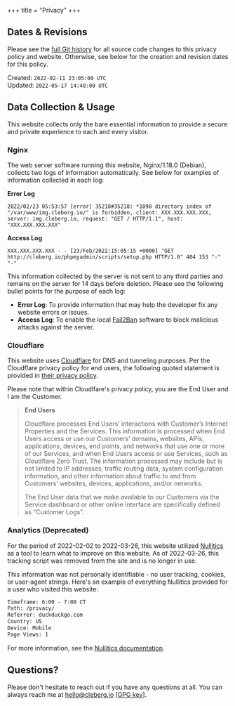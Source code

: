 +++
title = "Privacy"
+++

## Dates & Revisions

Please see the
[full Git history](https://github.com/christian-cleberg/cleberg.io/commits/main)
for all source code changes to this privacy policy and website. Otherwise, see
below for the creation and revision dates for this policy.

Created: `2022-02-11 23:05:00 UTC`  
Updated: `2022-05-17 14:40:00 UTC`

## Data Collection & Usage

This website collects only the bare essential information to provide a secure
and private experience to each and every visitor.

### Nginx

The web server software running this website, Nginx/1.18.0 (Debian), collects
two logs of information automatically. See below for examples of information
collected in each log:

**Error Log**

```config
2022/02/23 05:53:57 [error] 35218#35218: *1090 directory index of "/var/www/img.cleberg.io/" is forbidden, client: XXX.XXX.XXX.XXX, server: img.cleberg.io, request: "GET / HTTP/1.1", host: "XXX.XXX.XXX.XXX"
```

**Access Log**

```config
XXX.XXX.XXX.XXX - - [23/Feb/2022:15:05:15 +0000] "GET http://cleberg.io/phpmyadmin/scripts/setup.php HTTP/1.0" 404 153 "-" "-"
```

This information collected by the server is not sent to any third parties and
remains on the server for 14 days before deletion. Please see the following
bullet points for the purpose of each log:

-   **Error Log**: To provide information that may help the developer fix any
    website errors or issues.
-   **Access Log**: To enable the local [Fail2Ban](https://www.fail2ban.org)
    software to block malicious attacks against the server.

### Cloudflare

This website uses [Cloudflare](https://www.cloudflare.com) for DNS and tunneling
purposes. Per the Cloudflare privacy policy for end users, the following quoted
statement is provided in
[their privacy policy](https://www.cloudflare.com/privacypolicy/).

Please note that within Cloudlfare's privacy policy, you are the End User and I
am the Customer.

> **End Users**
>
> Cloudflare processes End Users’ interactions with Customer’s Internet
> Properties and the Services. This information is processed when End Users
> access or use our Customers’ domains, websites, APIs, applications, devices,
> end points, and networks that use one or more of our Services, and when End
> Users access or use Services, such as Cloudflare Zero Trust. The information
> processed may include but is not limited to IP addresses, traffic routing
> data, system configuration information, and other information about traffic to
> and from Customers’ websites, devices, applications, and/or networks.
>
> The End User data that we make available to our Customers via the Service
> dashboard or other online interface are specifically defined as “Customer
> Logs”.

### Analytics (Deprecated)

For the period of 2022-02-02 to 2022-03-26, this website utilized
[Nullitics](https://nullitics.com) as a tool to learn what to improve on this
website. As of 2022-03-26, this tracking script was removed from the site and is
no longer in use.

This information was not personally identifiable - no user tracking, cookies, or
user-agent strings. Here's an example of everything Nullitics provided for a
user who visited this website:

```txt
Timeframe: 6:00 - 7:00 CT
Path: /privacy/
Referrer: duckduckgo.com
Country: US
Device: Mobile
Page Views: 1
```

For more information, see the
[Nullitics documentation](https://nullitics.com/docs/#/privacy).

## Questions?

Please don't hesitate to reach out if you have any questions at all. You can
always reach me at [hello@cleberg.io](mailto:hello@cleberg.io)
[[GPG key](https://cleberg.io/gpg_key.txt)].
